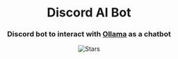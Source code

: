 <div align="center">
    <h1>Discord AI Bot</h1>
    <h3 align="center">Discord bot to interact with <a href="https://github.com/jmorganca/ollama">Ollama</a> as a chatbot</h3>
    <img alt="Stars" src="https://img.shields.io/github/stars/mekb-turtle/discord-ai-bot?display_name=tag&style=for-the-badge" />
</div>
